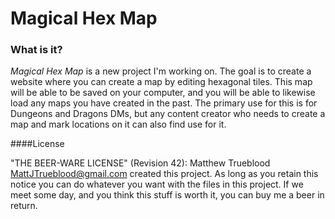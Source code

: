 # Magical Hex Map

### What is it?

_Magical Hex Map_ is a new project I'm working on.  The goal is to create a website where you can create a map by
editing hexagonal tiles.  This map will be able to be saved on your computer, and you will be able to likewise load
any maps you have created in the past.  The primary use for this is for Dungeons and Dragons DMs, but any content
creator who needs to create a map and mark locations on it can also find use for it.

####License

"THE BEER-WARE LICENSE" (Revision 42):
Matthew Trueblood <MattJTrueblood@gmail.com> created this project.  As long as you retain this notice you can do
whatever you want with the files in this project. If we meet some day, and you think this stuff is worth it, you
can buy me a beer in return.